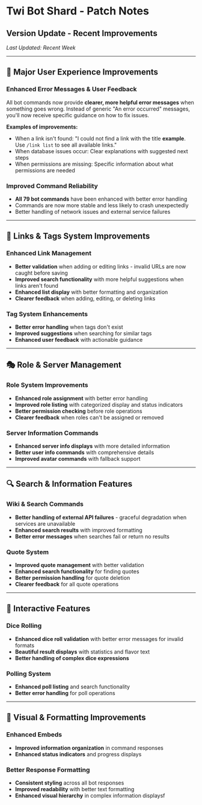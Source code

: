 # Twi Bot Shard - Patch Notes
## Version Update - Recent Improvements

*Last Updated: Recent Week*

---

## 🎉 Major User Experience Improvements

### Enhanced Error Messages & User Feedback
All bot commands now provide **clearer, more helpful error messages** when something goes wrong. Instead of generic "An error occurred" messages, you'll now receive specific guidance on how to fix issues.

**Examples of improvements:**
- When a link isn't found: "I could not find a link with the title **example**. Use `/link list` to see all available links."
- When database issues occur: Clear explanations with suggested next steps
- When permissions are missing: Specific information about what permissions are needed

### Improved Command Reliability
- **All 79 bot commands** have been enhanced with better error handling
- Commands are now more stable and less likely to crash unexpectedly
- Better handling of network issues and external service failures

---

## 🔗 Links & Tags System Improvements

### Enhanced Link Management
- **Better validation** when adding or editing links - invalid URLs are now caught before saving
- **Improved search functionality** with more helpful suggestions when links aren't found
- **Enhanced list display** with better formatting and organization
- **Clearer feedback** when adding, editing, or deleting links

### Tag System Enhancements
- **Better error handling** when tags don't exist
- **Improved suggestions** when searching for similar tags
- **Enhanced user feedback** with actionable guidance

---

## 🎭 Role & Server Management

### Role System Improvements
- **Enhanced role assignment** with better error handling
- **Improved role listing** with categorized display and status indicators
- **Better permission checking** before role operations
- **Clearer feedback** when roles can't be assigned or removed

### Server Information Commands
- **Enhanced server info displays** with more detailed information
- **Better user info commands** with comprehensive details
- **Improved avatar commands** with fallback support

---

## 🔍 Search & Information Features

### Wiki & Search Commands
- **Better handling of external API failures** - graceful degradation when services are unavailable
- **Enhanced search results** with improved formatting
- **Better error messages** when searches fail or return no results

### Quote System
- **Improved quote management** with better validation
- **Enhanced search functionality** for finding quotes
- **Better permission handling** for quote deletion
- **Clearer feedback** for all quote operations

---

## 🎲 Interactive Features

### Dice Rolling
- **Enhanced dice roll validation** with better error messages for invalid formats
- **Beautiful result displays** with statistics and flavor text
- **Better handling of complex dice expressions**

### Polling System
- **Enhanced poll listing** and search functionality
- **Better error handling** for poll operations

---

## 🎨 Visual & Formatting Improvements

### Enhanced Embeds
- **Improved information organization** in command responses
- **Enhanced status indicators** and progress displays

### Better Response Formatting
- **Consistent styling** across all bot responses
- **Improved readability** with better text formatting
- **Enhanced visual hierarchy** in complex information displaysf